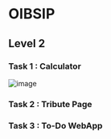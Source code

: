 # OIBSIP

## Level 2

### Task 1 : Calculator
![image](https://user-images.githubusercontent.com/114423987/221412498-315a0df4-54a0-48c5-b3a5-e15b1faf69d5.png)


### Task 2 : Tribute Page 
### Task 3 : To-Do WebApp
